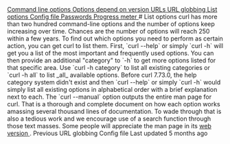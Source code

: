 <a href="options.html" class="navButton-94f2579c--pageItemWithChildrenNested-2c5d8183--navButtonClickable-161b88ca">
<span class="text-4505230f--UIH300-2063425d--textContentFamily-49a318e1--navButtonLabel-14a4968f">Command line options</span>
</a>
<a href="versions.html" class="navButton-94f2579c--pageItemWithChildrenNested-2c5d8183--navButtonClickable-161b88ca">
<span class="text-4505230f--UIH300-2063425d--textContentFamily-49a318e1--navButtonLabel-14a4968f">Options depend on version</span>
</a>
<a href="urls.html" class="navButton-94f2579c--pageItemWithChildrenNested-2c5d8183--navButtonClickable-161b88ca">
<span class="text-4505230f--UIH300-2063425d--textContentFamily-49a318e1--navButtonLabel-14a4968f">URLs</span>
</a>
<a href="globbing.html" class="navButton-94f2579c--pageItemWithChildrenNested-2c5d8183--navButtonClickable-161b88ca">
<span class="text-4505230f--UIH300-2063425d--textContentFamily-49a318e1--navButtonLabel-14a4968f">URL globbing</span>
</a>
<a href="listopts.html" class="navButton-94f2579c--pageItemWithChildrenNested-2c5d8183--navButtonClickable-161b88ca--navButtonOpened-6a88552e">
<span class="text-4505230f--UIH300-2063425d--textContentFamily-49a318e1--navButtonLabel-14a4968f">List options</span>
</a>
<a href="configfile.html" class="navButton-94f2579c--pageItemWithChildrenNested-2c5d8183--navButtonClickable-161b88ca">
<span class="text-4505230f--UIH300-2063425d--textContentFamily-49a318e1--navButtonLabel-14a4968f">Config file</span>
</a>
<a href="passwords.html" class="navButton-94f2579c--pageItemWithChildrenNested-2c5d8183--navButtonClickable-161b88ca">
<span class="text-4505230f--UIH300-2063425d--textContentFamily-49a318e1--navButtonLabel-14a4968f">Passwords</span>
</a>
<a href="progressmeter.html" class="navButton-94f2579c--pageItemWithChildrenNested-2c5d8183--navButtonClickable-161b88ca">
<span class="text-4505230f--UIH300-2063425d--textContentFamily-49a318e1--navButtonLabel-14a4968f">Progress meter</span>
</a># <span class="text-4505230f--DisplayH900-bfb998fa--textContentFamily-49a318e1">List options</span>
<span class="text-4505230f--UIH300-2063425d--textUIFamily-5ebd8e40--text-8ee2c8b2">
</span>
<span class="text-4505230f--TextH400-3033861f--textContentFamily-49a318e1">
<span data-key="689cfebe7aa747cf975e27513d80d87f">
<span data-offset-key="689cfebe7aa747cf975e27513d80d87f:0">curl has more than two hundred command-line options and the number of options keep increasing over time. Chances are the number of options will reach 250 within a few years.</span>
</span>
</span>
<span class="text-4505230f--TextH400-3033861f--textContentFamily-49a318e1">
<span data-key="8d9489b7b6c64f7ca518722ee443db89">
<span data-offset-key="8d9489b7b6c64f7ca518722ee443db89:0">To find out which options you need to perform as certain action, you can get curl to list them. First, </span>
<span data-offset-key="8d9489b7b6c64f7ca518722ee443db89:1">`curl --help`</span>
<span data-offset-key="8d9489b7b6c64f7ca518722ee443db89:2"> or simply </span>
<span data-offset-key="8d9489b7b6c64f7ca518722ee443db89:3">`curl -h`</span>
<span data-offset-key="8d9489b7b6c64f7ca518722ee443db89:4"> will get you a list of the most important and frequently used options. You can then provide an additional "category" to </span>
<span data-offset-key="8d9489b7b6c64f7ca518722ee443db89:5">`-h`</span>
<span data-offset-key="8d9489b7b6c64f7ca518722ee443db89:6"> to get more options listed for that specific area. Use </span>
<span data-offset-key="8d9489b7b6c64f7ca518722ee443db89:7">`curl -h category`</span>
<span data-offset-key="8d9489b7b6c64f7ca518722ee443db89:8"> to list all existing categories or </span>
<span data-offset-key="8d9489b7b6c64f7ca518722ee443db89:9">`curl -h all`</span>
<span data-offset-key="8d9489b7b6c64f7ca518722ee443db89:10"> to list </span>
<span data-offset-key="8d9489b7b6c64f7ca518722ee443db89:11">_all_</span>
<span data-offset-key="8d9489b7b6c64f7ca518722ee443db89:12"> available options.</span>
</span>
</span>
<span class="text-4505230f--TextH400-3033861f--textContentFamily-49a318e1">
<span data-key="7eaeb1898836420b83cf266bad15f456">
<span data-offset-key="7eaeb1898836420b83cf266bad15f456:0">Before curl 7.73.0, the help category system didn't exist and then </span>
<span data-offset-key="7eaeb1898836420b83cf266bad15f456:1">`curl --help`</span>
<span data-offset-key="7eaeb1898836420b83cf266bad15f456:2"> or simply </span>
<span data-offset-key="7eaeb1898836420b83cf266bad15f456:3">`curl -h`</span>
<span data-offset-key="7eaeb1898836420b83cf266bad15f456:4"> would simply list all existing options in alphabetical order with a brief explanation next to each.</span>
</span>
</span>
<span class="text-4505230f--TextH400-3033861f--textContentFamily-49a318e1">
<span data-key="f33cf987845f4c729f2ac3f151d2e223">
<span data-offset-key="f33cf987845f4c729f2ac3f151d2e223:0">The </span>
<span data-offset-key="f33cf987845f4c729f2ac3f151d2e223:1">`curl --manual`</span>
<span data-offset-key="f33cf987845f4c729f2ac3f151d2e223:2"> option outputs the entire man page for curl. That is a thorough and complete document on how each option works amassing several thousand lines of documentation. To wade through that is also a tedious work and we encourage use of a search function through those text masses. Some people will appreciate the man page in its </span>
</span>
<a href="https://curl.se/docs/manpage.html" class="link-a079aa82--primary-53a25e66--link-faf6c434">
<span data-key="a762ee8277764ae6b4ac442d8e631d88">
<span data-offset-key="a762ee8277764ae6b4ac442d8e631d88:0">web version</span>
</span>
</a>
<span data-key="7bea6c5293854a5b861f5ed293a2f42c">
<span data-offset-key="7bea6c5293854a5b861f5ed293a2f42c:0">.</span>
</span>
</span>
<a href="globbing.html" class="reset-3c756112--card-6570f064--whiteCard-fff091a4--cardPrevious-56a5e674">
</a>
<span class="text-4505230f--TextH200-a3425406--textContentFamily-49a318e1">Previous</span>
<span class="text-4505230f--UIH400-4e41e82a--textContentFamily-49a318e1">URL globbing</span>
<a href="configfile.html" class="reset-3c756112--card-6570f064--whiteCard-fff091a4--cardNext-19241c42">
</a>
<span class="text-4505230f--UIH400-4e41e82a--textContentFamily-49a318e1">Config file</span>
<span class="text-4505230f--TextH200-a3425406--textContentFamily-49a318e1">Last updated 5 months ago</span>
